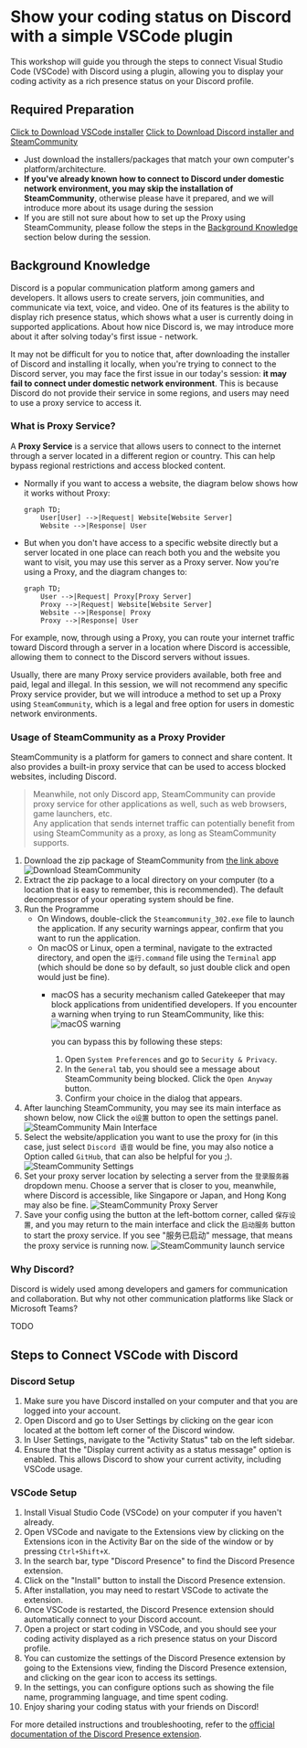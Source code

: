 # Show your coding status on Discord with a simple VSCode plugin

This workshop will guide you through the steps to connect Visual Studio Code (VSCode) with Discord using a plugin, allowing you to display your coding activity as a rich presence status on your Discord profile.

## Required Preparation

[Click to Download VSCode installer](https://code.visualstudio.com) [Click to Download Discord installer and SteamCommunity](http://ug.link/hnrobert-nas/filemgr/share-download/?id=b80a41b4bd604b80945dcde6bde1d9c3)

- Just download the installers/packages that match your own computer's platform/architecture.
- **If you've already known how to connect to Discord under domestic network environment, you may skip the installation of SteamCommunity**, otherwise please have it prepared, and we will introduce more about its usage during the session
- If you are still not sure about how to set up the Proxy using SteamCommunity, please follow the steps in the [Background Knowledge](#usage-of-steamcommunity-as-a-proxy-provider) section below during the session.

## Background Knowledge

Discord is a popular communication platform among gamers and developers. It allows users to create servers, join communities, and communicate via text, voice, and video. One of its features is the ability to display rich presence status, which shows what a user is currently doing in supported applications. About how nice Discord is, we may introduce more about it after solving today's first issue - network.

It may not be difficult for you to notice that, after downloading the installer of Discord and installing it locally, when you're trying to connect to the Discord server, you may face the first issue in our today's session: **it may fail to connect under domestic network environment**. This is because Discord do not provide their service in some regions, and users may need to use a proxy service to access it.

### What is **Proxy Service**?

A **Proxy Service** is a service that allows users to connect to the internet through a server located in a different region or country. This can help bypass regional restrictions and access blocked content.

- Normally if you want to access a website, the diagram below shows how it works without Proxy:

  ```mermaid
  graph TD;
      User[User] -->|Request| Website[Website Server]
      Website -->|Response| User
  ```

- But when you don't have access to a specific website directly but a server located in one place can reach both you and the website you want to visit, you may use this server as a Proxy server. Now you're using a Proxy, and the diagram changes to:

  ```mermaid
  graph TD;
      User -->|Request| Proxy[Proxy Server]
      Proxy -->|Request| Website[Website Server]
      Website -->|Response| Proxy
      Proxy -->|Response| User
  ```

For example, now, through using a Proxy, you can route your internet traffic toward Discord through a server in a location where Discord is accessible, allowing them to connect to the Discord servers without issues.

Usually, there are many Proxy service providers available, both free and paid, legal and illegal. In this session, we will not recommend any specific Proxy service provider, but we will introduce a method to set up a Proxy using `SteamCommunity`, which is a legal and free option for users in domestic network environments.

### Usage of SteamCommunity as a Proxy Provider

SteamCommunity is a platform for gamers to connect and share content. It also provides a built-in proxy service that can be used to access blocked websites, including Discord.

> Meanwhile, not only Discord app, SteamCommunity can provide proxy service for other applications as well, such as web browsers, game launchers, etc.  
> Any application that sends internet traffic can potentially benefit from using SteamCommunity as a proxy, as long as SteamCommunity supports.

1. Download the zip package of SteamCommunity from [the link above](http://ug.link/hnrobert-nas/filemgr/share-download/?id=b80a41b4bd604b80945dcde6bde1d9c3)
   ![Download SteamCommunity](assets/images/download-steamcommunity.png)
2. Extract the zip package to a local directory on your computer (to a location that is easy to remember, this is recommended). The default decompressor of your operating system should be fine.
3. Run the Programme
   - On Windows, double-click the `Steamcommunity_302.exe` file to launch the application. If any security warnings appear, confirm that you want to run the application.
   - On macOS or Linux, open a terminal, navigate to the extracted directory, and open the `运行.command` file using the `Terminal` app (which should be done so by default, so just double click and open would just be fine).
     - macOS has a security mechanism called Gatekeeper that may block applications from unidentified developers. If you encounter a warning when trying to run SteamCommunity, like this:
       ![macOS warning](./assets/images/steamcommunity-open-warning-macos.png)

       you can bypass this by following these steps:
       1. Open `System Preferences` and go to `Security & Privacy`.
       2. In the `General` tab, you should see a message about SteamCommunity being blocked. Click the `Open Anyway` button.
       3. Confirm your choice in the dialog that appears.
4. After launching SteamCommunity, you may see its main interface as shown below, now Click the `⚙️设置` button to open the settings panel.
   ![SteamCommunity Main Interface](./assets/images/steamcommunity-main-interface.png)
5. Select the website/application you want to use the proxy for (in this case, just select `Discord 语音` would be fine, you may also notice a Option called `GitHub`, that can also be helpful for you ;).
   ![SteamCommunity Settings](./assets/images/steamcommunity-settings.png)
6. Set your proxy server location by selecting a server from the `登录服务器` dropdown menu. Choose a server that is closer to you, meanwhile, where Discord is accessible, like Singapore or Japan, and Hong Kong may also be fine.
   ![SteamCommunity Proxy Server](./assets/images/steamcommunity-proxy-server.png)
7. Save your config using the button at the left-bottom corner, called `保存设置`, and you may return to the main interface and click the `启动服务` button to start the proxy service. If you see "服务已启动" message, that means the proxy service is running now.
   ![SteamCommunity launch service](./assets/images/steamcommunitu-launch-service.png)

### Why Discord?

Discord is widely used among developers and gamers for communication and collaboration. But why not other communication platforms like Slack or Microsoft Teams?

TODO

## Steps to Connect VSCode with Discord

### Discord Setup

1. Make sure you have Discord installed on your computer and that you are logged into your account.
2. Open Discord and go to User Settings by clicking on the gear icon located at the bottom left corner of the Discord window.
3. In User Settings, navigate to the "Activity Status" tab on the left sidebar.
4. Ensure that the "Display current activity as a status message" option is enabled. This allows Discord to show your current activity, including VSCode usage.

### VSCode Setup

1. Install Visual Studio Code (VSCode) on your computer if you haven't already.
2. Open VSCode and navigate to the Extensions view by clicking on the Extensions icon in the Activity Bar on the side of the window or by pressing `Ctrl+Shift+X`.
3. In the search bar, type "Discord Presence" to find the Discord Presence extension.
4. Click on the "Install" button to install the Discord Presence extension.
5. After installation, you may need to restart VSCode to activate the extension.
6. Once VSCode is restarted, the Discord Presence extension should automatically connect to your Discord account.
7. Open a project or start coding in VSCode, and you should see your coding activity displayed as a rich presence status on your Discord profile.
8. You can customize the settings of the Discord Presence extension by going to the Extensions view, finding the Discord Presence extension, and clicking on the gear icon to access its settings.
9. In the settings, you can configure options such as showing the file name, programming language, and time spent coding.
10. Enjoy sharing your coding status with your friends on Discord!

For more detailed instructions and troubleshooting, refer to the [official documentation of the Discord Presence extension](https://marketplace.visualstudio.com/items?itemName=icrawl.discord-vscode).
